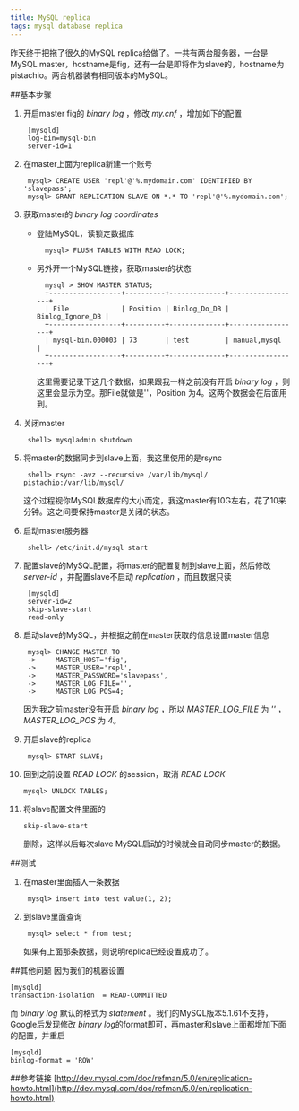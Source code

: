 ```yaml
---
title: MySQL replica
tags: mysql database replica
---
```

昨天终于把拖了很久的MySQL replica给做了。一共有两台服务器，一台是MySQL master，hostname是fig，还有一台是即将作为slave的，hostname为pistachio。两台机器装有相同版本的MySQL。

##基本步骤


1. 开启master fig的 *binary log* ，修改 *my.cnf* ，增加如下的配置

		[mysqld]
		log-bin=mysql-bin
		server-id=1

2. 在master上面为replica新建一个账号

		mysql> CREATE USER 'repl'@'%.mydomain.com' IDENTIFIED BY 'slavepass';
		mysql> GRANT REPLICATION SLAVE ON *.* TO 'repl'@'%.mydomain.com';

	<!--more-->

3. 获取master的 *binary log coordinates*

	* 登陆MySQL，读锁定数据库

			mysql> FLUSH TABLES WITH READ LOCK;

	* 另外开一个MySQL链接，获取master的状态

			mysql > SHOW MASTER STATUS;
			+------------------+----------+--------------+------------------+
			| File             | Position | Binlog_Do_DB | Binlog_Ignore_DB |
			+------------------+----------+--------------+------------------+
			| mysql-bin.000003 | 73       | test         | manual,mysql     |
			+------------------+----------+--------------+------------------+

		这里需要记录下这几个数据，如果跟我一样之前没有开启
		*binary log* ，则这里会显示为空。那File就做是''，Position
		为4。这两个数据会在后面用到。

4. 关闭master

		shell> mysqladmin shutdown

5. 将master的数据同步到slave上面，我这里使用的是rsync

		shell> rsync -avz --recursive /var/lib/mysql/ pistachio:/var/lib/mysql/

	这个过程视你MySQL数据库的大小而定，我这master有10G左右，花了10来分钟。这之间要保持master是关闭的状态。

6. 启动master服务器

		shell> /etc/init.d/mysql start

7. 配置slave的MySQL配置，将master的配置复制到slave上面，然后修改 *server-id* ，并配置slave不启动 *replication* ，而且数据只读

		[mysqld]
		server-id=2
		skip-slave-start
		read-only

8. 启动slave的MySQL，并根据之前在master获取的信息设置master信息

		mysql> CHANGE MASTER TO
	    ->     MASTER_HOST='fig',
	    ->     MASTER_USER='repl',
	    ->     MASTER_PASSWORD='slavepass',
	    ->     MASTER_LOG_FILE='',
	    ->     MASTER_LOG_POS=4;

	因为我之前master没有开启 *binary log* ，所以 *MASTER_LOG_FILE* 为 *''* ， *MASTER_LOG_POS* 为 *4*。

9. 开启slave的replica

		mysql> START SLAVE;

10. 回到之前设置 *READ LOCK* 的session，取消 *READ LOCK*

		mysql> UNLOCK TABLES;

11. 将slave配置文件里面的

		skip-slave-start

	删除，这样以后每次slave MySQL启动的时候就会自动同步master的数据。


##测试
1. 在master里面插入一条数据

		mysql> insert into test value(1, 2);

2. 到slave里面查询

		mysql> select * from test;

	如果有上面那条数据，则说明replica已经设置成功了。

##其他问题
因为我们的机器设置

	[mysqld]
	transaction-isolation  = READ-COMMITTED

而 *binary log* 默认的格式为 *statement* 。我们的MySQL版本5.1.61不支持，Google后发现修改 *binary log*的format即可，再master和slave上面都增加下面的配置，并重启

	[mysqld]
	binlog-format = 'ROW'

##参考链接
[http://dev.mysql.com/doc/refman/5.0/en/replication-howto.html](http://dev.mysql.com/doc/refman/5.0/en/replication-howto.html)
